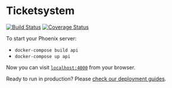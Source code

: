 # Ticketsystem

[![Build Status](https://travis-ci.org/Robinoudev/ticketsystem.svg?branch=master)](https://travis-ci.org/Robinoudev/ticketsystem)
[![Coverage Status](https://coveralls.io/repos/github/Robinoudev/ticketsystem/badge.svg)](https://coveralls.io/github/Robinoudev/ticketsystem)

To start your Phoenix server:

* `docker-compose build api`
* `docker-compose up api`

Now you can visit [`localhost:4000`](http://localhost:4000) from your browser.

Ready to run in production? Please [check our deployment guides](https://hexdocs.pm/phoenix/deployment.html).
